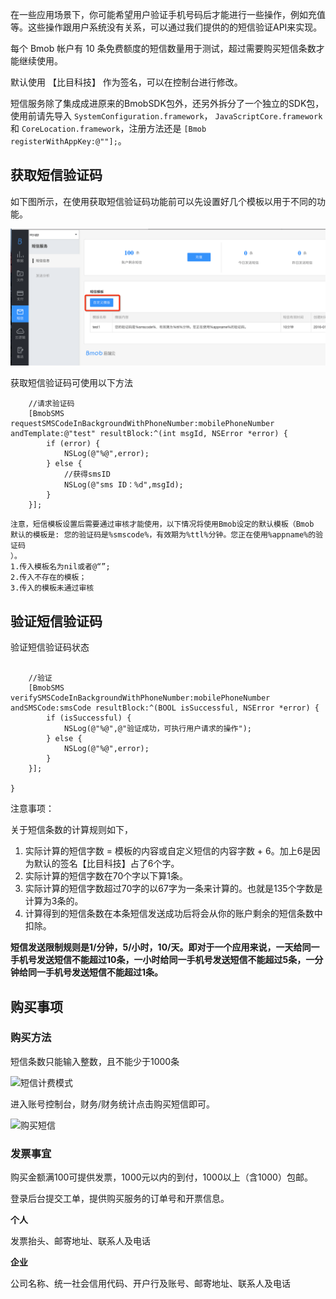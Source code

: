在一些应用场景下，你可能希望用户验证手机号码后才能进行一些操作，例如充值等。这些操作跟用户系统没有关系，可以通过我们提供的的短信验证API来实现。

每个 Bmob 帐户有 10 条免费额度的短信数量用于测试，超过需要购买短信条数才能继续使用。

默认使用 【比目科技】 作为签名，可以在控制台进行修改。

短信服务除了集成成进原来的BmobSDK包外，还另外拆分了一个独立的SDK包，使用前请先导入 `SystemConfiguration.framework`，  `JavaScriptCore.framework` 和 `CoreLocation.framework`，注册方法还是 `[Bmob registerWithAppKey:@""];`。


## 获取短信验证码
如下图所示，在使用获取短信验证码功能前可以先设置好几个模板以用于不同的功能。

![](image/message_1.png)

获取短信验证码可使用以下方法

```
    //请求验证码
    [BmobSMS requestSMSCodeInBackgroundWithPhoneNumber:mobilePhoneNumber andTemplate:@"test" resultBlock:^(int msgId, NSError *error) {
        if (error) {
            NSLog(@"%@",error);
        } else {
            //获得smsID
            NSLog(@"sms ID：%d",msgId);
        }
    }];
```

```
注意，短信模板设置后需要通过审核才能使用，以下情况将使用Bmob设定的默认模板（Bmob 默认的模板是: 您的验证码是%smscode%，有效期为%ttl%分钟。您正在使用%appname%的验证码
）。
1.传入模板名为nil或者@“”;
2.传入不存在的模板；
3.传入的模板未通过审核
```

## 验证短信验证码

验证短信验证码状态

```

    //验证
    [BmobSMS verifySMSCodeInBackgroundWithPhoneNumber:mobilePhoneNumber andSMSCode:smsCode resultBlock:^(BOOL isSuccessful, NSError *error) {
        if (isSuccessful) {
            NSLog(@"%@",@"验证成功，可执行用户请求的操作");
        } else {
            NSLog(@"%@",error);
        }
    }];
    
}

```



注意事项：

关于短信条数的计算规则如下，

1. 实际计算的短信字数 = 模板的内容或自定义短信的内容字数 + 6。加上6是因为默认的签名【比目科技】占了6个字。
2. 实际计算的短信字数在70个字以下算1条。
3. 实际计算的短信字数超过70字的以67字为一条来计算的。也就是135个字数是计算为3条的。
4. 计算得到的短信条数在本条短信发送成功后将会从你的账户剩余的短信条数中扣除。

**短信发送限制规则是1/分钟，5/小时，10/天。即对于一个应用来说，一天给同一手机号发送短信不能超过10条，一小时给同一手机号发送短信不能超过5条，一分钟给同一手机号发送短信不能超过1条。**


## 购买事项

### 购买方法

短信条数只能输入整数，且不能少于1000条

![短信计费模式][1]

进入账号控制台，财务/财务统计点击购买短信即可。

![购买短信][2]

### 发票事宜

购买金额满100可提供发票，1000元以内的到付，1000以上（含1000）包邮。

登录后台提交工单，提供购买服务的订单号和开票信息。

**个人**

发票抬头、邮寄地址、联系人及电话

**企业**

公司名称、统一社会信用代码、开户行及账号、邮寄地址、联系人及电话


  [1]: http://bmob-file-service-t.b0.upaiyun.com/Doc_File/jfms.png
  [2]: http://bmob-file-service-t.b0.upaiyun.com/Doc_File/14703632600603.jpg
